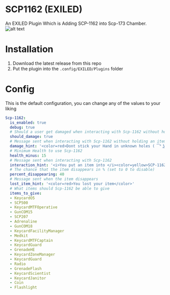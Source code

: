 # SCP1162 (EXILED)
An EXILED Plugin Which is Adding SCP-1162 into Scp-173 Chamber.
![alt text](https://github.com/Marikider/SCP1162/blob/main/image.png?raw=true)

# Installation
1. Download the latest release from this repo
2. Put the plugin into the `.config/EXILED/Plugins` folder

# Config

This is the default configuration, you can change any of the values to your liking
```yaml
Scp-1162:
  is_enabled: true
  debug: true
  # Should a user get damaged when interacting with Scp-1162 without holding an item in hand
  should_damage: true
  # Message sent when interacting with Scp-1162 without holding an item in hand
  damage_hint: '<color=red>Dont stick your Hand in unknown holes ( ͡° ͜ʖ ͡° )</color>'
  # Minimum Health to use Scp-1162
  health_minus: 15
  # Message sent when interacting with Scp-1162
  interaction_hint: '<i>You put an item into </i><color=yellow>SCP-1162</color><i> and got Another!</i>'
  # The chance that the item disappears in % (set to 0 to disable)
  percent_disappearing: 40
  # Message sent when the item disappears
  lost_item_hint: '<color=red>You lost your item</color>'
  # What items should Scp-1162 be able to give
  items_to_give:
  - KeycardO5
  - SCP500
  - KeycardMTFOperative
  - GunCOM15
  - SCP207
  - Adrenaline
  - GunCOM18
  - KeycardFacilityManager
  - Medkit
  - KeycardMTFCaptain
  - KeycardGuard
  - GrenadeHE
  - KeycardZoneManager
  - KeycardGuard
  - Radio
  - GrenadeFlash
  - KeycardScientist
  - KeycardJanitor
  - Coin
  - Flashlight
```
